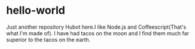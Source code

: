 # hello-world
Just another repository
Hubot here.I like Node.js and Coffeescript(That's what I'm made of).
I have had tacos on the moon and I find them much far superior to the tacos on the earth.
